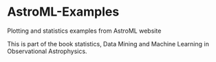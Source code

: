 # AstroML-Examples
Plotting and statistics examples from AstroML website

This is part of the book statistics, Data Mining and Machine Learning in Observational Astrophysics.
